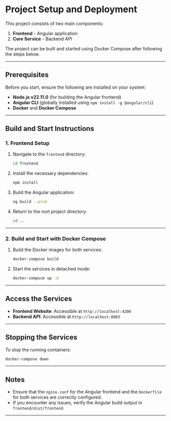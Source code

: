 # Project Setup and Deployment

This project consists of two main components:
1. **Frontend** - Angular application
2. **Core Service** - Backend API

The project can be built and started using Docker Compose after following the steps below.

---

## Prerequisites

Before you start, ensure the following are installed on your system:
- **Node.js v22.11.0** (for building the Angular frontend)
- **Angular CLI** (globally installed using `npm install -g @angular/cli`)
- **Docker** and **Docker Compose**

---

## Build and Start Instructions

### 1. Frontend Setup

1. Navigate to the `frontend` directory:
   ```bash
   cd frontend
   ```

2. Install the necessary dependencies:
   ```bash
   npm install
   ```

3. Build the Angular application:
   ```bash
   ng build --prod
   ```

4. Return to the root project directory:
   ```bash
   cd ..
   ```

---

### 2. Build and Start with Docker Compose

1. Build the Docker images for both services:
   ```bash
   docker-compose build
   ```

2. Start the services in detached mode:
   ```bash
   docker-compose up -d
   ```

---

## Access the Services

- **Frontend Website**: Accessible at `http://localhost:4200`
- **Backend API**: Accessible at `http://localhost:8083`

---

## Stopping the Services

To stop the running containers:
```bash
docker-compose down
```

---

## Notes

- Ensure that the `nginx.conf` for the Angular frontend and the `Dockerfile` for both services are correctly configured.
- If you encounter any issues, verify the Angular build output in `frontend/dist/frontend`.

---

